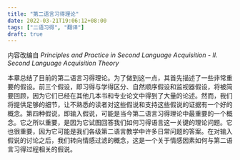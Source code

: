 ```yaml
---
title: "第二语言习得理论"
date: 2022-03-21T19:06:12+08:00
tags: ["二语习得", "翻译"]
draft: true
---
```


内容改编自 *Principles and Practice in Second Language Acquisition - II. Second Language Acquisition Theory* 

<!--more-->

本章总结了目前的第二语言习得理论。为了做到这一点，其首先描述了一些非常重要的假设。前三个假设，即习得与学得区分、自然顺序假设和监视器假设，将被简要回顾，因为它们已经在其他几本书和专业论文中得到了大量的论述。然而，我们将提供足够的细节，让不熟悉的读者对这些假说和支持这些假说的证据有一个好的概念。第四种假说，即输入假说，可能是当今第二语言习得理论中最重要的一个概念。它之所以重要，是因为它试图回答我们如何习得语言这一关键的理论问题。它也很重要，因为它可能是我们各级第二语言教学中许多日常问题的答案。在对输入假说的讨论之后，我们转向情感过滤的概念，这是一个关于情感因素如何与第二语言习得过程相关的假说。

